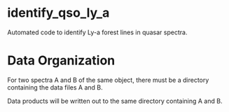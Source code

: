 # identify_qso_ly_a
Automated code to identify Ly-a forest lines in quasar spectra.

# Data Organization

For two spectra A and B of the same object, there must be a directory containing the data files A and B.

Data products will be written out to the same directory containing A and B.
